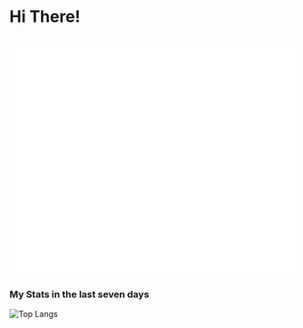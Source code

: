 # Hi There!

<div align="center">
	<br>
	<a href="https://github.com/sindresorhus/css-in-readme-like-wat/blame/master/header.svg">
		<img src="header.svg" width="800" height="400">
	</a>
	<br>
</div>

### My Stats in the last seven days

![Top Langs](https://github-readme-stats.vercel.app/api/top-langs/?username=devlargs&layout=compact&langs_count=8&hide=java)

<!-- BLOG-POST-LIST:START -->
<!-- BLOG-POST-LIST:END -->
